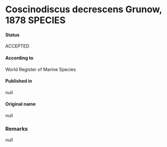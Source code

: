 Coscinodiscus decrescens Grunow, 1878 SPECIES
=======

#### Status
ACCEPTED

#### According to
World Register of Marine Species

#### Published in
null

#### Original name
null

### Remarks
null